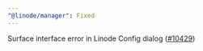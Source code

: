 ```yaml
---
"@linode/manager": Fixed
---
```


Surface interface error in Linode Config dialog ([#10429](https://github.com/linode/manager/pull/10429))
